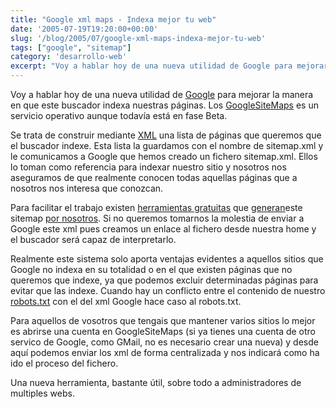 ```yaml
---
title: "Google xml maps - Indexa mejor tu web"
date: '2005-07-19T19:20:00+00:00'
slug: '/blog/2005/07/google-xml-maps-indexa-mejor-tu-web'
tags: ["google", "sitemap"]
category: 'desarrollo-web'
excerpt: "Voy a hablar hoy de una nueva utilidad de Google para mejorar la manera en que este buscador indexa nuestras páginas."
---
```

Voy a hablar hoy de una nueva utilidad de [Google](http://www.google.com) para mejorar la manera en que este buscador indexa nuestras páginas. Los [GoogleSiteMaps](https://www.google.com/webmasters/sitemaps) es un servicio operativo aunque todavía está en fase Beta.

Se trata de construir mediante [XML](http://www.xml.com/pub/a/98/10/guide0.html) una lista de páginas que queremos que el buscador indexe. Esta lista la guardamos con el nombre de sitemap.xml y le comunicamos a Google que hemos creado un fichero sitemap.xml. Ellos lo toman como referencia para indexar nuestro sitio y nosotros nos aseguramos de que realmente conocen todas aquellas páginas que a nosotros nos interesa que conozcan.

Para facilitar el trabajo existen [herramientas gratuitas](http://www.tarrantit.com/GoogleSiteMap/) que [generan](http://www.tm-research.com/products/google-sitemap/)este sitemap [por nosotros](http://sourceforge.net/projects/goog-sitemapgen). Si no queremos tomarnos la molestia de enviar a Google este xml pues creamos un enlace al fichero desde nuestra home y el buscador será capaz de interpretarlo.

Realmente este sistema solo aporta ventajas evidentes a aquellos sitios que Google no indexa en su totalidad o en el que existen páginas que no queremos que indexe, ya que podemos excluir determinadas páginas para evitar que las indexe. Cuando hay un conflicto entre el contenido de nuestro [robots.txt](http://www.robotstxt.org/wc/robots.html) con el del xml Google hace caso al robots.txt.

Para aquellos de vosotros que tengais que mantener varios sitios lo mejor es abrirse una cuenta en GoogleSiteMaps (si ya tienes una cuenta de otro servico de Google, como GMail, no es necesario crear una nueva) y desde aquí podemos enviar los xml de forma centralizada y nos indicará como ha ido el proceso del fichero.

Una nueva herramienta, bastante útil, sobre todo a administradores de multiples webs.

